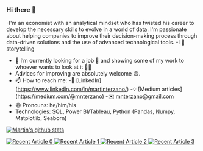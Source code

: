 ### Hi there 👋

-I'm an economist with an analytical mindset who has twisted his career to
develop the necessary skills to evolve in a world of data. I'm passionate
about helping companies to improve their decision-making process through
data-driven solutions and the use of advanced technological tools. 
-I :blue_heart: storytelling
- 🔭 I’m currently looking for a job :monocle_face: and showing some of my work to whoever wants to look at it :man_teacher: 
- Advices for improving are absolutely welcome :smile:.
- 📫 How to reach me:
-:office: [LinkedIn] (https://www.linkedin.com/in/martinterzano/)
-:bulb: [Medium articles] (https://medium.com/@mnterzano)
-:envelope: mnterzano@gmail.com
- 😄 Pronouns: he/him/his
- Technologies: SQL, Power BI/Tableau, Python (Pandas, Numpy, Matplotlib, Seaborn)

[![Martin's github stats](https://github-readme-stats.vercel.app/api?username=martinterzano&count_private=true&show_icons=true&theme=radical&hide_rank=false)](https://github.com/martinterzano/github-readme-stats)

<a target="_blank" href="https://github-readme-medium-recent-article.vercel.app/medium/@mnterzano/0"><img src="https://github-readme-medium-recent-article.vercel.app/medium/@mnterzano/0" alt="Recent Article 0">
<a target="_blank" href="https://github-readme-medium-recent-article.vercel.app/medium/@mnterzano/0"><img src="https://github-readme-medium-recent-article.vercel.app/medium/@mnterzano/1" alt="Recent Article 1">
<a target="_blank" href="https://github-readme-medium-recent-article.vercel.app/medium/@mnterzano/0"><img src="https://github-readme-medium-recent-article.vercel.app/medium/@mnterzano/2" alt="Recent Article 2">
<a target="_blank" href="https://github-readme-medium-recent-article.vercel.app/medium/@mnterzano/0"><img src="https://github-readme-medium-recent-article.vercel.app/medium/@mnterzano/3" alt="Recent Article 3">
